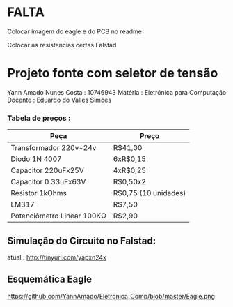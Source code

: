 # FALTA
Colocar imagem do eagle e do PCB no readme

Colocar as resistencias certas Falstad



# Projeto fonte com seletor de tensão
Yann Amado Nunes Costa : 10746943
Matéria : Eletrônica para Computação
Docente : Eduardo do Valles Simões


### Tabela de preços : 


| Peça                |  Preço              |
| ------------------- | ------------------- |
|  Transformador 220v-24v | R$41,00 |
|  Diodo 1N 4007 |  6xR$0,15 |
|       Capacitor 220uFx25V              |      4xR$0,25              |
|       Capacitor 0.33uFx63V              |            R$0,50x2           |
|           Resistor 1kOhms          |      R$0,75 (10 unidades)               |
|        LM317             |    R$7,50                 |
|   Potenciômetro Linear 100KΩ             |    R$2,90                 |



## Simulação do Circuito no Falstad:

atual : http://tinyurl.com/yapxn24x

## Esquemática Eagle
https://github.com/YannAmado/Eletronica_Comp/blob/master/Eagle.png
